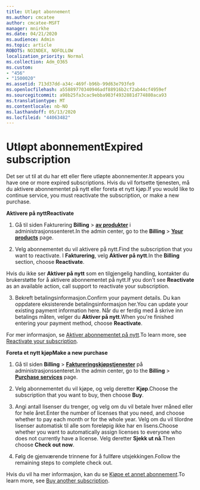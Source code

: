 ```yaml
---
title: Utløpt abonnement
ms.author: cmcatee
author: cmcatee-MSFT
manager: mnirkhe
ms.date: 04/21/2020
ms.audience: Admin
ms.topic: article
ROBOTS: NOINDEX, NOFOLLOW
localization_priority: Normal
ms.collection: Adm_O365
ms.custom:
- "456"
- "1500020"
ms.assetid: 713d37dd-a34c-469f-b96b-99d63e793fe9
ms.openlocfilehash: a55889770340946adf88916b2cf2ab44cf4959ef
ms.sourcegitcommit: a98b25fa3cac9ebba983f4932881d774880aca93
ms.translationtype: MT
ms.contentlocale: nb-NO
ms.lasthandoff: 05/13/2020
ms.locfileid: "44063482"
---
```

# <a name="expired-subscription"></a><span data-ttu-id="05591-102">Utløpt abonnement</span><span class="sxs-lookup"><span data-stu-id="05591-102">Expired subscription</span></span>

<span data-ttu-id="05591-103">Det ser ut til at du har ett eller flere utløpte abonnementer.</span><span class="sxs-lookup"><span data-stu-id="05591-103">It appears you have one or more expired subscriptions.</span></span> <span data-ttu-id="05591-104">Hvis du vil fortsette tjenesten, må du aktivere abonnementet på nytt eller foreta et nytt kjøp.</span><span class="sxs-lookup"><span data-stu-id="05591-104">If you would like to continue service, you must reactivate the subscription, or make a new purchase.</span></span>
  
<span data-ttu-id="05591-105">**Aktivere på nytt**</span><span class="sxs-lookup"><span data-stu-id="05591-105">**Reactivate**</span></span>
  
1. <span data-ttu-id="05591-106">Gå til siden Fakturering **Billing** \> **[av produkter](https://go.microsoft.com/fwlink/p/?linkid=842054)** i administrasjonssenteret.</span><span class="sxs-lookup"><span data-stu-id="05591-106">In the admin center, go to the **Billing** \> **[Your products](https://go.microsoft.com/fwlink/p/?linkid=842054)** page.</span></span>

2. <span data-ttu-id="05591-107">Velg abonnementet du vil aktivere på nytt.</span><span class="sxs-lookup"><span data-stu-id="05591-107">Find the subscription that you want to reactivate.</span></span> <span data-ttu-id="05591-108">I **Fakturering**, velg **Aktiver på nytt**.</span><span class="sxs-lookup"><span data-stu-id="05591-108">In the **Billing** section, choose **Reactivate**.</span></span>

<span data-ttu-id="05591-109">Hvis du ikke ser **Aktiver på nytt** som en tilgjengelig handling, kontakter du brukerstøtte for å aktivere abonnementet på nytt.</span><span class="sxs-lookup"><span data-stu-id="05591-109">If you don't see **Reactivate** as an available action, call support to reactivate your subscription.</span></span>

3. <span data-ttu-id="05591-110">Bekreft betalingsinformasjon.</span><span class="sxs-lookup"><span data-stu-id="05591-110">Confirm your payment details.</span></span> <span data-ttu-id="05591-111">Du kan oppdatere eksisterende betalingsinformasjon her.</span><span class="sxs-lookup"><span data-stu-id="05591-111">You can update your existing payment information here.</span></span> <span data-ttu-id="05591-112">Når du er ferdig med å skrive inn betalings måten, velger du **Aktiver på nytt**.</span><span class="sxs-lookup"><span data-stu-id="05591-112">When you're finished entering your payment method, choose **Reactivate**.</span></span>

<span data-ttu-id="05591-113">For mer informasjon, se [Aktiver abonnementet på nytt](https://docs.microsoft.com/office365/admin/subscriptions-and-billing/reactivate-your-subscription).</span><span class="sxs-lookup"><span data-stu-id="05591-113">To learn more, see [Reactivate your subscription](https://docs.microsoft.com/office365/admin/subscriptions-and-billing/reactivate-your-subscription).</span></span>

<span data-ttu-id="05591-114">**Foreta et nytt kjøp**</span><span class="sxs-lookup"><span data-stu-id="05591-114">**Make a new purchase**</span></span>
  
1. <span data-ttu-id="05591-115">Gå til siden **Billing** \> **[Faktureringskjøpstjenester](https://go.microsoft.com/fwlink/p/?linkid=868433)** på administrasjonssenteret.</span><span class="sxs-lookup"><span data-stu-id="05591-115">In the admin center, go to the **Billing** \> **[Purchase services](https://go.microsoft.com/fwlink/p/?linkid=868433)** page.</span></span>

2. <span data-ttu-id="05591-116">Velg abonnementet du vil kjøpe, og velg deretter **Kjøp**.</span><span class="sxs-lookup"><span data-stu-id="05591-116">Choose the subscription that you want to buy, then choose **Buy**.</span></span>

3. <span data-ttu-id="05591-117">Angi antall lisenser du trenger, og velg om du vil betale hver måned eller for hele året.</span><span class="sxs-lookup"><span data-stu-id="05591-117">Enter the number of licenses that you need, and choose whether to pay each month or for the whole year.</span></span> <span data-ttu-id="05591-118">Velg om du vil tilordne lisenser automatisk til alle som foreløpig ikke har en lisens.</span><span class="sxs-lookup"><span data-stu-id="05591-118">Choose whether you want to automatically assign licenses to everyone who does not currently have a license.</span></span> <span data-ttu-id="05591-119">Velg deretter **Sjekk ut nå**.</span><span class="sxs-lookup"><span data-stu-id="05591-119">Then choose **Check out now**.</span></span>

4. <span data-ttu-id="05591-120">Følg de gjenværende trinnene for å fullføre utsjekkingen.</span><span class="sxs-lookup"><span data-stu-id="05591-120">Follow the remaining steps to complete check out.</span></span>

<span data-ttu-id="05591-121">Hvis du vil ha mer informasjon, kan du se [Kjøpe et annet abonnement](https://docs.microsoft.com/office365/admin/subscriptions-and-billing/buy-another-subscription).</span><span class="sxs-lookup"><span data-stu-id="05591-121">To learn more, see [Buy another subscription](https://docs.microsoft.com/office365/admin/subscriptions-and-billing/buy-another-subscription).</span></span>